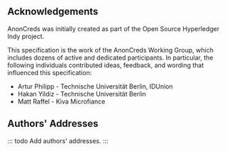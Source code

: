 ## Acknowledgements

AnonCreds was initially created as part of the Open Source Hyperledger
Indy project.

This specification is the work of the AnonCreds Working Group, which includes dozens
of active and dedicated participants.  In particular, the following individuals
contributed ideas, feedback, and wording that influenced this specification:

* Artur Philipp - Technische Universität Berlin, IDUnion
* Hakan Yildiz - Technische Universität Berlin
* Matt Raffel - Kiva Microfiance

## Authors' Addresses

::: todo
Add authors' addresses.
:::
